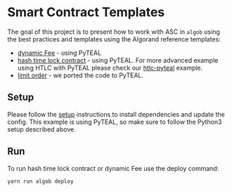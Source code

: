 # Smart Contract Templates

The goal of this project is to present how to work with ASC in `algob` using the best practices and templates using the Algorand reference templates:

- [dynamic Fee](https://developer.algorand.org/docs/reference/teal/templates/dynamic_fee/) - using PyTEAL
- [hash time lock contract](https://developer.algorand.org/docs/reference/teal/templates/htlc/) - using PyTEAL. For more advanced example using HTLC with PyTEAL please check our [htlc-pyteal](https://github.com/scale-it/algo-builder/tree/master/examples/htlc-pyteal-ts) example.
- [limit order](https://developer.algorand.org/docs/reference/teal/templates/limit_ordera/) - we ported the code to PyTEAL.

## Setup

Please follow the [setup](../README.md) instructions to install dependencies and update the config.
This example is using PyTEAL, so make sure to follow the Python3 setup described above.

## Run

To run hash time lock contract or dynamic Fee use the deploy command:

    yarn run algob deploy
